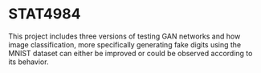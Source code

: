 # STAT4984
This project includes three versions of testing GAN networks and how image classification, more specifically generating fake digits using the MNIST dataset can either be improved
or could be observed according to its behavior. 
